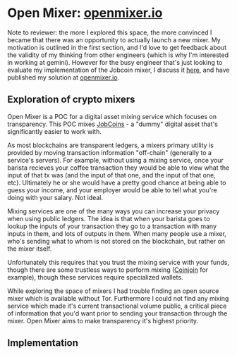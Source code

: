 # Open Mixer: [openmixer.io](openmixer.io)

Note to reviewer: the more I explored this space, the more convinced I became that there was an opportunity to actually launch a new mixer. My motivation is outlined in the first section, and I'd love to get feedback about the validity of my thinking from other engineers (which is why I'm interested in working at gemini). However for the busy engineer that's just looking to evaluate my implementation of the Jobcoin mixer, I discuss it [here](#implementation), and have published my solution at [openmixer.io](openmixer.io).

## Exploration of crypto mixers

Open Mixer is a POC for a digital asset mixing service which focuses on transparency. This POC mixes [JobCoins](https://jobcoin.gemini.com/sanitary/api) - a "dummy" digital asset that's significantly easier to work with. 

As most blockchains are transparent ledgers, a mixers primary utility is provided by moving transaction information "off-chain" (generally to a service's servers). For example, without using a mixing service, once your barista recieves your coffee transaction they would be able to view what the input of that tx was (and the input of that one, and the input of that one, etc). Ultimately he or she would have a pretty good chance at being able to guess your income, and your employer would be able to tell what you're doing with your salary. Not ideal.

Mixing services are one of the many ways you can increase your privacy when using public ledgers. The idea is that when your barista goes to lookup the inputs of your transaction they go to a transaction with many inputs in them, and lots of outputs in them. When many people use a mixer, who's sending what to whom is not stored on the blockchain, but rather on the mixer itself.

Unfortunately this requires that you trust the mixing service with your funds, though there are some trustless ways to perform mixing ([Coinjoin](https://en.bitcoin.it/wiki/CoinJoin) for example), though these services require specialized wallets.

While exploring the space of mixers I had trouble finding an open source mixer which is available without Tor. Furthermore I could not find any mixing service which made it's current transactional volume public, a critical piece of information that you'd want prior to sending your transaction through the mixer. Open Mixer aims to make transparency it's highest priority. 

## Implementation 


